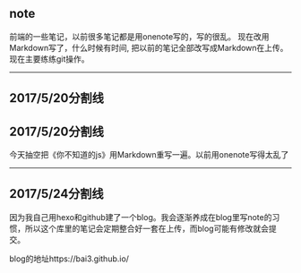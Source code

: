 ## note
前端的一些笔记，以前很多笔记都是用onenote写的，写的很乱。 
现在改用Markdown写了，什么时候有时间, 
把以前的笔记全部改写成Markdown在上传。 
现在主要练练git操作。

---
## 2017/5/20分割线

## 2017/5/20分割线

今天抽空把《你不知道的js》用Markdown重写一遍。以前用onenote写得太乱了

---
## 2017/5/24分割线

因为我自己用hexo和github建了一个blog。我会逐渐养成在blog里写note的习惯，所以这个库里的笔记会定期整合好一套在上传，而blog可能有修改就会提交。

blog的地址https://bai3.github.io/
